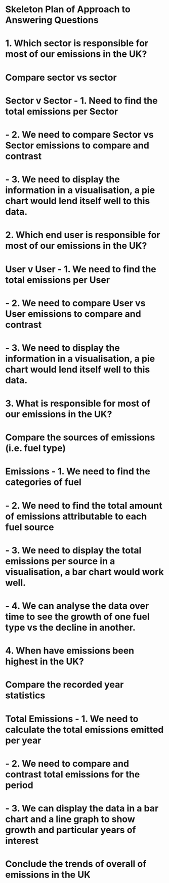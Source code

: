 # Skeleton Plan of Approach to Answering Questions


# 1. Which sector  is responsible for most of our emissions in the UK?
#   Compare sector vs sector
#
# Sector v Sector - 1. Need to find the total emissions per Sector
#                 - 2. We need to compare Sector vs Sector emissions to compare and contrast
#                 - 3. We need to display the information in a visualisation, a pie chart would lend itself well to this data. 
#
# 
# 2. Which end user is responsible for most of our emissions in the UK? 
#
# User v User - 1. We need to find the total emissions per User
#             - 2. We need to compare User vs User emissions to compare and contrast
#             - 3. We need to display the information in a visualisation, a pie chart would lend itself well to this data. 
#
#
# 3. What is responsible for most of our emissions in the UK?
#    Compare the sources of emissions (i.e. fuel type)
#
#   Emissions - 1. We need to find the categories of fuel 
#             - 2. We need to find the total amount of emissions attributable to each fuel source
#             - 3. We need to display the total emissions per source in a visualisation, a bar chart would work well. 
#             - 4. We can analyse the data over time to see the growth of one fuel type vs the decline in another. 
#
#
# 4. When have emissions been highest in the UK?
#    Compare the recorded year statistics
#
#    Total Emissions - 1. We need to calculate the total emissions emitted per year
#                    - 2. We need to compare and contrast total emissions for the period 
#                    - 3. We can display the data in a bar chart and a line graph to show growth and particular years of interest
#
# Conclude the trends of overall of emissions in the UK
